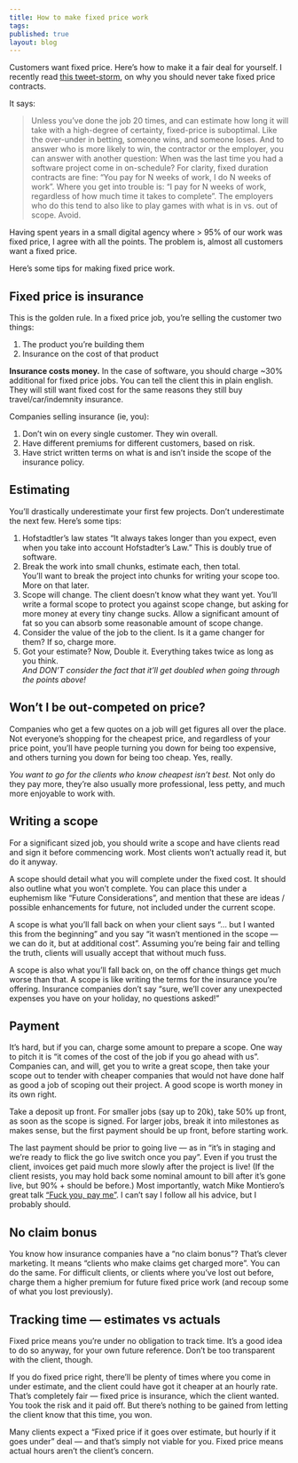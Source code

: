 ```yaml
---
title: How to make fixed price work
tags:
published: true
layout: blog
---
```


Customers want fixed price. Here’s how to make it a fair deal for yourself.
I recently read [this tweet-storm](https://twitter.com/arohner/status/766688027745751041), on why you should never take fixed price contracts.

It says:

> Unless you’ve done the job 20 times, and can estimate how long it will take with a high-degree of certainty, fixed-price is suboptimal. Like the over-under in betting, someone wins, and someone loses. And to answer who is more likely to win, the contractor or the employer, you can answer with another question: When was the last time you had a software project come in on-schedule? For clarity, fixed duration contracts are fine: “You pay for N weeks of work, I do N weeks of work”. Where you get into trouble is: “I pay for N weeks of work, regardless of how much time it takes to complete”. The employers who do this tend to also like to play games with what is in vs. out of scope. Avoid.

Having spent years in a small digital agency where > 95% of our work was fixed price, I agree with all the points. The problem is, almost all customers want a fixed price.

Here’s some tips for making fixed price work.

## Fixed price is insurance

This is the golden rule. In a fixed price job, you’re selling the customer two things:

1. The product you’re building them
2. Insurance on the cost of that product

<strong>Insurance costs money.</strong> In the case of software, you should charge \~30% additional for fixed price jobs. You can tell the client this in plain english. They will still want fixed cost for the same reasons they still buy travel/car/indemnity insurance.


Companies selling insurance (ie, you):

1. Don’t win on every single customer. They win overall.
2. Have different premiums for different customers, based on risk.
3. Have strict written terms on what is and isn’t inside the scope of the insurance policy.

## Estimating

You’ll drastically underestimate your first few projects. Don’t underestimate the next few. Here’s some tips:

1. Hofstadtler’s law states “It always takes longer than you expect, even when you take into account Hofstadter’s Law.” This is doubly true of software.
2. Break the work into small chunks, estimate each, then total.<br /> You’ll want to break the project into chunks for writing your scope too. More on that later.
3. Scope will change. The client doesn’t know what they want yet. You’ll write a formal scope to protect you against scope change, but asking for more money at every tiny change sucks. Allow a significant amount of fat so you can absorb some reasonable amount of scope change.
4. Consider the value of the job to the client. Is it a game changer for them? If so, charge more.
5. Got your estimate? Now, Double it. Everything takes twice as long as you think.<br />
_And DON’T consider the fact that it’ll get doubled when going through the points above!_

## Won’t I be out-competed on price?

Companies who get a few quotes on a job will get figures all over the place. Not everyone’s shopping for the cheapest price, and regardless of your price point, you’ll have people turning you down for being too expensive, and others turning you down for being too cheap. Yes, really.

_You want to go for the clients who know cheapest isn’t best._ Not only do they pay more, they’re also usually more professional, less petty, and much more enjoyable to work with.

## Writing a scope

For a significant sized job, you should write a scope and have clients read and sign it before commencing work. Most clients won’t actually read it, but do it anyway.

A scope should detail what you will complete under the fixed cost. It should also outline what you won’t complete. You can place this under a euphemism like “Future Considerations”, and mention that these are ideas / possible enhancements for future, not included under the current scope.

A scope is what you’ll fall back on when your client says “… but I wanted this from the beginning” and you say “it wasn’t mentioned in the scope — we can do it, but at additional cost”. Assuming you’re being fair and telling the truth, clients will usually accept that without much fuss.

A scope is also what you’ll fall back on, on the off chance things get much worse than that. A scope is like writing the terms for the insurance you’re offering. Insurance companies don’t say “sure, we’ll cover any unexpected expenses you have on your holiday, no questions asked!”

## Payment

It’s hard, but if you can, charge some amount to prepare a scope. One way to pitch it is “it comes of the cost of the job if you go ahead with us”. Companies can, and will, get you to write a great scope, then take your scope out to tender with cheaper companies that would not have done half as good a job of scoping out their project. A good scope is worth money in its own right.

Take a deposit up front. For smaller jobs (say up to 20k), take 50% up front, as soon as the scope is signed. For larger jobs, break it into milestones as makes sense, but the first payment should be up front, before starting work.

The last payment should be prior to going live — as in “it’s in staging and we’re ready to flick the go live switch once you pay”. Even if you trust the client, invoices get paid much more slowly after the project is live! (If the client resists, you may hold back some nominal amount to bill after it’s gone live, but 90% + should be before.)
Most importantly, watch Mike Montiero’s great talk [“Fuck you, pay me”](https://www.youtube.com/watch?v=jVkLVRt6c1U). I can’t say I follow all his advice, but I probably should.

## No claim bonus

You know how insurance companies have a “no claim bonus”? That’s clever marketing. It means “clients who make claims get charged more”. You can do the same. For difficult clients, or clients where you’ve lost out before, charge them a higher premium for future fixed price work (and recoup some of what you lost previously).

## Tracking time — estimates vs actuals

Fixed price means you’re under no obligation to track time. It’s a good idea to do so anyway, for your own future reference. Don’t be too transparent with the client, though.

If you do fixed price right, there’ll be plenty of times where you come in under estimate, and the client could have got it cheaper at an hourly rate. That’s completely fair — fixed price is insurance, which the client wanted. You took the risk and it paid off. But there’s nothing to be gained from letting the client know that this time, you won.

Many clients expect a “Fixed price if it goes over estimate, but hourly if it goes under” deal — and that’s simply not viable for you. Fixed price means actual hours aren’t the client’s concern.

